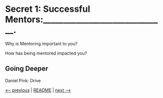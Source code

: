 # Secret 1: Successful Mentors:______________________________.

Why is Mentoring important to you?

How has being mentored impacted you?

## Going Deeper

Daniel Pink: Drive


[<-- previous](README.md) | [README](README.md) | [next -->](02.md)
